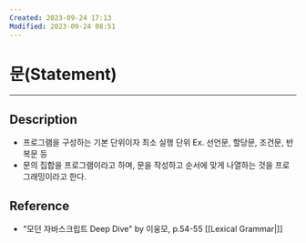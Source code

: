 ```yaml
---
Created: 2023-09-24 17:13
Modified: 2023-09-24 08:51
---
```

# 문(Statement)
---
## Description
- 프로그램을 구성하는 기본 단위이자 최소 실행 단위 Ex. 선언문, 할당문, 조건문, 반복문 등
- 문의 집합을 프로그램이라고 하며, 문을 작성하고 순서에 맞게 나열하는 것을 프로그래밍이라고 한다.
## Reference
- "모던 자바스크립트 Deep Dive" by 이웅모, p.54-55
[[Lexical Grammar|]]